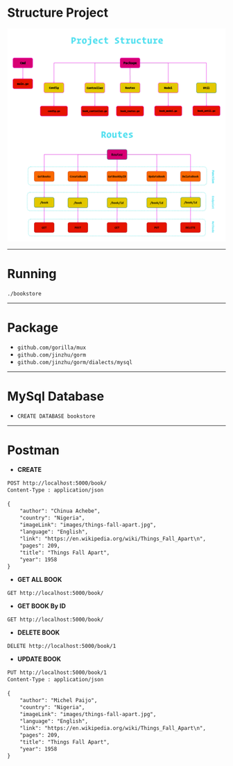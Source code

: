 # Structure Project

![](src/asset/img/book_store.png)

---

# Running

`./bookstore`

---

# Package

- `github.com/gorilla/mux`
- `github.com/jinzhu/gorm`
- `github.com/jinzhu/gorm/dialects/mysql`

---

# MySql Database

- `CREATE DATABASE bookstore`

---

# Postman

- **CREATE**

```http
POST http://localhost:5000/book/
Content-Type : application/json

{
    "author": "Chinua Achebe",
    "country": "Nigeria",
    "imageLink": "images/things-fall-apart.jpg",
    "language": "English",
    "link": "https://en.wikipedia.org/wiki/Things_Fall_Apart\n",
    "pages": 209,
    "title": "Things Fall Apart",
    "year": 1958
}
```

- **GET ALL BOOK**

```http
GET http://localhost:5000/book/
```

- **GET BOOK By ID**

```http
GET http://localhost:5000/book/
```

- **DELETE BOOK**

```http
DELETE http://localhost:5000/book/1
```

- **UPDATE BOOK**

```http
PUT http://localhost:5000/book/1
Content-Type : application/json

{
    "author": "Michel Paijo",
    "country": "Nigeria",
    "imageLink": "images/things-fall-apart.jpg",
    "language": "English",
    "link": "https://en.wikipedia.org/wiki/Things_Fall_Apart\n",
    "pages": 209,
    "title": "Things Fall Apart",
    "year": 1958
}
```
